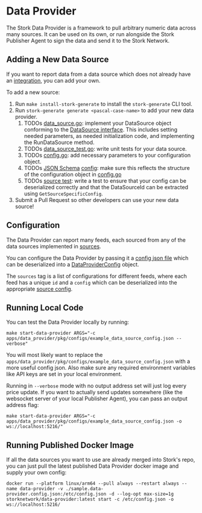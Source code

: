 # Data Provider
The Stork Data Provider is a framework to pull arbitrary numeric data across many sources. It can be used on its own, or run alongside the Stork Publisher Agent to sign the data and send it to the Stork Network.

## Adding a New Data Source
If you want to report data from a data source which does not already have an [integration](pkg/sources), you can add your own.

To add a new source:
1. Run `make install-stork-generate` to install the `stork-generate` CLI tool.
1. Run `stork-generate generate <pascal-case-name>` to add your new data provider.
   1. TODOs [data_source.go](./pkg/sources/random/data_source.go): implement your DataSource object conforming to the [DataSource interface](pkg/types/model.go). This includes setting needed parameters, as needed initialization code, and implementing the RunDataSource method.
   1. TODOs [data_source_test.go](./pkg/sources/random/data_source_test.go): write unit tests for your data source.
   1. TODOs [config.go](./pkg/sources/random/config.go): add necessary parameters to your configuration object.
   1. TODOs [JSON Schema](https://json-schema.org/) [config](./pkg/configs/resources/source_config_schemas/random.json): make sure this reflects the structure of the configuration object in [config.go](./pkg/sources/random/config.go)
   1. TODOs [source test](./pkg/configs/source_config_tests/random_test.go): write a test to ensure that your config can be deserialized correctly and that the DataSourceId can be extracted using `GetSourceSpecificConfig`.
1. Submit a Pull Request so other developers can use your new data source!

## Configuration
The Data Provider can report many feeds, each sourced from any of the data sources implemented in [sources](./pkg/sources).

You can configure the Data Provider by passing it a [config json file](../sample.data-provider.config.json) which can be deserialized into a [DataProviderConfig](./pkg/types/model.go) object. 

The `sources` tag is a list of configurations for different feeds, where each feed has a unique `id` and a `config` which can be deserialized into the appropriate [source config](./pkg/sources/random/config.go). 

## Running Local Code
You can test the Data Provider locally by running:
```
make start-data-provider ARGS="-c apps/data_provider/pkg/configs/example_data_source_config.json --verbose"
```
You will most likely want to replace the `apps/data_provider/pkg/configs/example_data_source_config.json` with a more useful config json. Also make sure any required environment variables like API keys are set in your local environment.

Running in `--verbose` mode with no output address set will just log every price update. If you want to actually send updates somewhere (like the websocket server of your local Publisher Agent), you can pass an output address flag:
```
make start-data-provider ARGS="-c apps/data_provider/pkg/configs/example_data_source_config.json -o ws://localhost:5216/"
```

## Running Published Docker Image
If all the data sources you want to use are already merged into Stork's repo, you can just pull the latest published Data Provider docker image and supply your own config: 
```
docker run --platform linux/arm64 --pull always --restart always --name data-provider -v ./sample.data-provider.config.json:/etc/config.json -d --log-opt max-size=1g storknetwork/data-provider:latest start -c /etc/config.json -o ws://localhost:5216/
```



